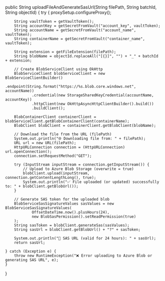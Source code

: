 public String uploadFileAndGenerateSasUrl(String filePath, String batchId, String objectId) {
    try {
        proxySetup.configureProxy();

        String vaultToken = getVaultToken();
        String accountKey = getSecretFromVault("account_key", vaultToken);
        String accountName = getSecretFromVault("account_name", vaultToken);
        String containerName = getSecretFromVault("container_name", vaultToken);

        String extension = getFileExtension(filePath);
        String blobName = objectId.replaceAll("[{}]", "") + "_" + batchId + extension;

        // Create BlobServiceClient using OkHttp
        BlobServiceClient blobServiceClient = new BlobServiceClientBuilder()
                .endpoint(String.format("https://%s.blob.core.windows.net", accountName))
                .credential(new StorageSharedKeyCredential(accountName, accountKey))
                .httpClient(new OkHttpAsyncHttpClientBuilder().build())
                .buildClient();

        BlobContainerClient containerClient = blobServiceClient.getBlobContainerClient(containerName);
        BlobClient blobClient = containerClient.getBlobClient(blobName);

        // Download the file from the URL (filePath)
        System.out.println("🌐 Downloading file from: " + filePath);
        URL url = new URL(filePath);
        HttpURLConnection connection = (HttpURLConnection) url.openConnection();
        connection.setRequestMethod("GET");

        try (InputStream inputStream = connection.getInputStream()) {
            // Upload to Azure Blob Storage (overwrite = true)
            blobClient.upload(inputStream, connection.getContentLengthLong(), true);
            System.out.println("✅ File uploaded (or updated) successfully to: " + blobClient.getBlobUrl());
        }

        // Generate SAS token for the uploaded blob
        BlobServiceSasSignatureValues sasValues = new BlobServiceSasSignatureValues(
                OffsetDateTime.now().plusHours(24),
                new BlobSasPermission().setReadPermission(true)
        );
        String sasToken = blobClient.generateSas(sasValues);
        String sasUrl = blobClient.getBlobUrl() + "?" + sasToken;

        System.out.println("🔐 SAS URL (valid for 24 hours): " + sasUrl);
        return sasUrl;

    } catch (Exception e) {
        throw new RuntimeException("❌ Error uploading to Azure Blob or generating SAS URL", e);
    }
}
